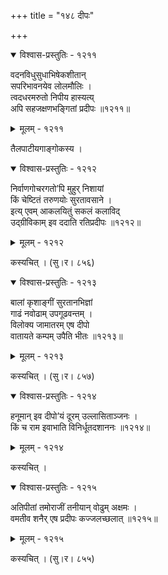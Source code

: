 +++
title = "१४८ दीपः"

+++



<details open><summary>विश्वास-प्रस्तुतिः - १२११</summary>

वदनविधुसुधाभिषेकशीतान्  
सपरिभावनयेव लोलमौलिः ।  
त्वदधरमरुतो निपीय हास्यत्य्  
अपि सहजक्षणभङ्गितां प्रदीपः ॥१२११॥
</details>

<details><summary>मूलम् - १२११</summary>

वदनविधुसुधाभिषेकशीतान्  
सपरिभावनयेव लोलमौलिः ।  
त्वदधरमरुतो निपीय हास्यत्य्  
अपि सहजक्षणभङ्गितां प्रदीपः ॥१२११॥
</details>


तैलपाटीयगाङ्गोकस्य ।  



<details open><summary>विश्वास-प्रस्तुतिः - १२१२</summary>

निर्वाणगोचरगतो’पि मुहुर् निशायां  
किं चेष्टितं तरुणयोः सुरतावसाने ।  
इत्य् एवम् आकलयितुं सकलं कलाविद्  
उद्ग्रीविकाम् इव ददाति रतिप्रदीपः ॥१२१२॥
</details>

<details><summary>मूलम् - १२१२</summary>

निर्वाणगोचरगतो’पि मुहुर् निशायां  
किं चेष्टितं तरुणयोः सुरतावसाने ।  
इत्य् एवम् आकलयितुं सकलं कलाविद्  
उद्ग्रीविकाम् इव ददाति रतिप्रदीपः ॥१२१२॥
</details>


कस्यचित् । (सु।र। ८५६)  



<details open><summary>विश्वास-प्रस्तुतिः - १२१३</summary>

बालां कृशाङ्गीं सुरतानभिज्ञां  
गाढं नवोढाम् उपगूढवन्तम् ।  
विलोक्य जामातरम् एष दीपो  
वातायते कम्पम् उपैति भीतः ॥१२१३॥
</details>

<details><summary>मूलम् - १२१३</summary>

बालां कृशाङ्गीं सुरतानभिज्ञां  
गाढं नवोढाम् उपगूढवन्तम् ।  
विलोक्य जामातरम् एष दीपो  
वातायते कम्पम् उपैति भीतः ॥१२१३॥
</details>


कस्यचित् । (सु।र। ८५७)  



<details open><summary>विश्वास-प्रस्तुतिः - १२१४</summary>

हनूमान् इव दीपो’यं दूरम् उल्लासिताञ्जनः ।  
किं च राम इवाभाति विनिर्धूतदशाननः ॥१२१४॥
</details>

<details><summary>मूलम् - १२१४</summary>

हनूमान् इव दीपो’यं दूरम् उल्लासिताञ्जनः ।  
किं च राम इवाभाति विनिर्धूतदशाननः ॥१२१४॥
</details>


कस्यचित् ।  



<details open><summary>विश्वास-प्रस्तुतिः - १२१५</summary>

अतिपीतां तमोराजीं तनीयान् वोढुम् अक्षमः ।  
वमतीव शनैर् एष प्रदीपः कज्जलच्छलात् ॥१२१५॥
</details>

<details><summary>मूलम् - १२१५</summary>

अतिपीतां तमोराजीं तनीयान् वोढुम् अक्षमः ।  
वमतीव शनैर् एष प्रदीपः कज्जलच्छलात् ॥१२१५॥
</details>


कस्यचित् । (सु।र। ८५५)  

